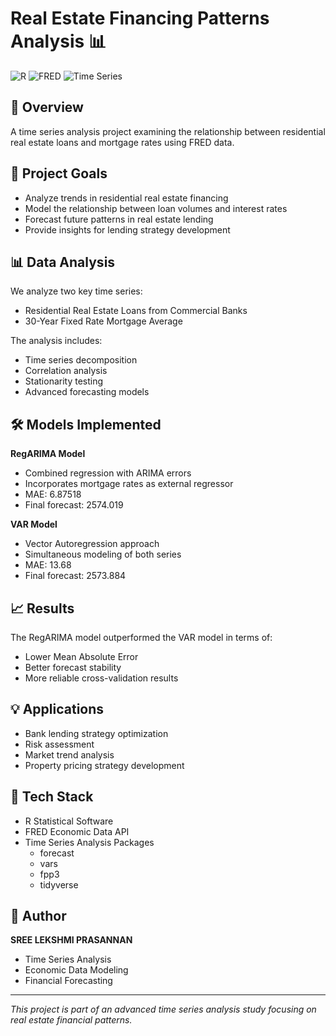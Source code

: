 # Real Estate Financing Patterns Analysis 📊
![R](https://img.shields.io/badge/R-4.1.0-blue)
![FRED](https://img.shields.io/badge/Data-FRED-green)
![Time Series](https://img.shields.io/badge/Analysis-Time%20Series-orange)

## 📌 Overview
A time series analysis project examining the relationship between residential real estate loans and mortgage rates using FRED data.

## 🎯 Project Goals
- Analyze trends in residential real estate financing
- Model the relationship between loan volumes and interest rates
- Forecast future patterns in real estate lending
- Provide insights for lending strategy development

## 📊 Data Analysis
We analyze two key time series:
- Residential Real Estate Loans from Commercial Banks
- 30-Year Fixed Rate Mortgage Average

The analysis includes:
- Time series decomposition
- Correlation analysis
- Stationarity testing
- Advanced forecasting models

## 🛠 Models Implemented
**RegARIMA Model**
- Combined regression with ARIMA errors
- Incorporates mortgage rates as external regressor
- MAE: 6.87518
- Final forecast: 2574.019

**VAR Model**
- Vector Autoregression approach
- Simultaneous modeling of both series
- MAE: 13.68
- Final forecast: 2573.884

## 📈 Results
The RegARIMA model outperformed the VAR model in terms of:
- Lower Mean Absolute Error
- Better forecast stability
- More reliable cross-validation results

## 💡 Applications
- Bank lending strategy optimization
- Risk assessment
- Market trend analysis
- Property pricing strategy development

## 🔧 Tech Stack
- R Statistical Software
- FRED Economic Data API
- Time Series Analysis Packages
  - forecast
  - vars
  - fpp3
  - tidyverse

## 👤 Author
**SREE LEKSHMI PRASANNAN**
- Time Series Analysis
- Economic Data Modeling
- Financial Forecasting




---
*This project is part of an advanced time series analysis study focusing on real estate financial patterns.*

